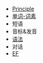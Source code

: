 * [Principle](Principle.md)
* [单词-词素](词素.md)
* 短语
* 音标&发音
* [语法](Grammar/README.md)
* 对话
* [EF](EF/README.md)

